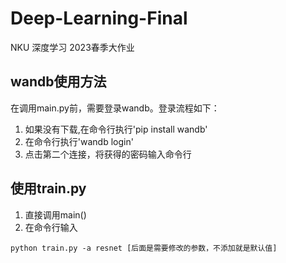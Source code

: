 # Deep-Learning-Final
NKU 深度学习 2023春季大作业

## wandb使用方法
在调用main.py前，需要登录wandb。登录流程如下：
1. 如果没有下载,在命令行执行'pip install wandb'
2. 在命令行执行'wandb login'
3. 点击第二个连接，将获得的密码输入命令行

## 使用train.py
1. 直接调用main()
2. 在命令行输入
```
python train.py -a resnet [后面是需要修改的参数，不添加就是默认值]
```

